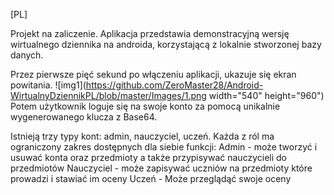 [PL]

Projekt na zaliczenie. Aplikacja przedstawia demonstracyjną wersję wirtualnego dziennika
na androida, korzystającą z lokalnie stworzonej bazy danych.

Przez pierwsze pięć sekund po włączeniu aplikacji, ukazuje się ekran powitania.
![img1](https://github.com/ZeroMaster28/Android-WirtualnyDziennikPL/blob/master/Images/1.png width="540" height="960")
Potem użytkownik loguje się na swoje konto za pomocą unikalnie wygenerowanego klucza z Base64.

Istnieją trzy typy kont: admin, nauczyciel, uczeń.
Każda z ról ma ograniczony zakres dostępnych dla siebie funkcji:
Admin - może tworzyć i usuwać konta oraz przedmioty a także przypisywać nauczycieli do przedmiotów
Nauczyciel - może zapisywać uczniów na przedmioty które prowadzi i stawiać im oceny
Uczeń - Może przeglądąć swoje oceny 

